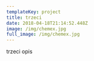 ```yaml
---
templateKey: project
title: trzeci
date: 2018-04-18T21:14:52.448Z
image: /img/chemex.jpg
full_image: /img/chemex.jpg
---
```


trzeci opis
